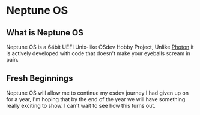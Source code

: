 # Neptune OS
## What is Neptune OS
Neptune OS is a 64bit UEFI Unix-like OSdev Hobby Project, Unlike [Photon](https://github.com/rayanmargham/Photon) it is actively developed with code that doesn't make your eyeballs scream in pain.

## Fresh Beginnings
Neptune OS will allow me to continue my osdev journey I had given up on for a year, I'm hoping that by the end of the year we will have something really exciting to show. I can't wait to see how this turns out.
